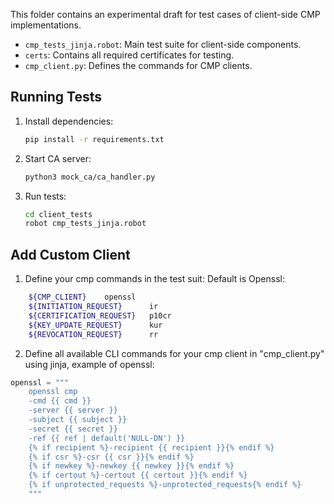 <!--
SPDX-FileCopyrightText: Copyright 2025 Siemens AG

SPDX-License-Identifier: Apache-2.0
-->

This folder contains an experimental draft for test cases of client-side
CMP implementations.

- `cmp_tests_jinja.robot`: Main test suite for client-side components.
- `certs`: Contains all required certificates for testing.
- `cmp_client.py`: Defines the commands for CMP clients.


## Running Tests

1. Install dependencies:
    ```bash
    pip install -r requirements.txt
    ```
2. Start CA server:
   ```bash
   python3 mock_ca/ca_handler.py 
   ```
3. Run tests:
   ```bash
   cd client_tests
   robot cmp_tests_jinja.robot
   ```
## Add Custom Client
1. Define your cmp commands in the test suit: Default is Openssl:
```bash
    ${CMP_CLIENT}    openssl
    ${INITIATION_REQUEST}      ir
    ${CERTIFICATION_REQUEST}   p10cr
    ${KEY_UPDATE_REQUEST}      kur
    ${REVOCATION_REQUEST}      rr
```
2. Define all available CLI commands for your cmp client in "cmp_client.py" using jinja, example of openssl:
```python
openssl = """
    openssl cmp
    -cmd {{ cmd }}
    -server {{ server }}
    -subject {{ subject }}
    -secret {{ secret }}
    -ref {{ ref | default('NULL-DN') }}
    {% if recipient %}-recipient {{ recipient }}{% endif %}
    {% if csr %}-csr {{ csr }}{% endif %}
    {% if newkey %}-newkey {{ newkey }}{% endif %}
    {% if certout %}-certout {{ certout }}{% endif %}
    {% if unprotected_requests %}-unprotected_requests{% endif %}
    """
```

